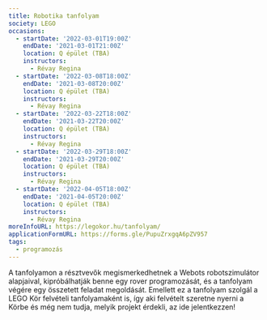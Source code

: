 ```yaml
---
title: Robotika tanfolyam
society: LEGO
occasions:
  - startDate: '2022-03-01T19:00Z'
    endDate: '2021-03-01T21:00Z'
    location: Q épület (TBA)
    instructors:
      - Révay Regina
  - startDate: '2022-03-08T18:00Z'
    endDate: '2021-03-08T20:00Z'
    location: Q épület (TBA)
    instructors:
      - Révay Regina
  - startDate: '2022-03-22T18:00Z'
    endDate: '2021-03-22T20:00Z'
    location: Q épület (TBA)
    instructors:
      - Révay Regina
  - startDate: '2022-03-29T18:00Z'
    endDate: '2021-03-29T20:00Z'
    location: Q épület (TBA)
    instructors:
      - Révay Regina
  - startDate: '2022-04-05T18:00Z'
    endDate: '2021-04-05T20:00Z'
    location: Q épület (TBA)
    instructors:
      - Révay Regina
moreInfoURL: https://legokor.hu/tanfolyam/
applicationFormURL: https://forms.gle/PupuZrxgqA6pZV957
tags:
  - programozás
---
```


A tanfolyamon a résztvevők megismerkedhetnek a Webots robotszimulátor alapjaival, kipróbálhatják benne egy rover programozását, és a tanfolyam végére egy összetett feladat megoldását. Emellett ez a tanfolyam szolgál a LEGO Kör felvételi tanfolyamaként is, így aki felvételt szeretne nyerni a Körbe és még nem tudja, melyik projekt érdekli, az ide jelentkezzen!
